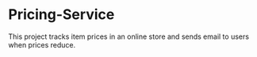 # Pricing-Service
This project tracks item prices in an online store and sends email to users when prices reduce.
